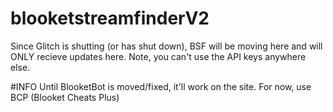 # blooketstreamfinderV2
Since Glitch is shutting (or has shut down), BSF will be moving here and will ONLY recieve updates here.
Note, you can't use the API keys anywhere else.

#INFO
Until BlooketBot is moved/fixed, it'll work on the site. For now, use BCP (Blooket Cheats Plus)
